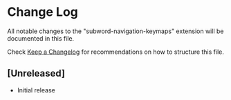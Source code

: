 # Change Log

All notable changes to the "subword-navigation-keymaps" extension will be documented in this file.

Check [Keep a Changelog](http://keepachangelog.com/) for recommendations on how to structure this file.

## [Unreleased]

- Initial release

